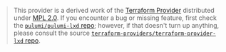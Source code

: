 > This provider is a derived work of the [Terraform Provider](https://github.com/terraform-providers/terraform-provider-lxd)
> distributed under [MPL 2.0](https://www.mozilla.org/en-US/MPL/2.0/). If you encounter a bug or missing feature,
> first check the [`pulumi/pulumi-lxd` repo](https://github.com/pulumi/pulumi-lxd/issues); however, if that doesn't turn up anything,
> please consult the source [`terraform-providers/terraform-provider-lxd` repo](https://github.com/terraform-providers/terraform-provider-lxd/issues).
